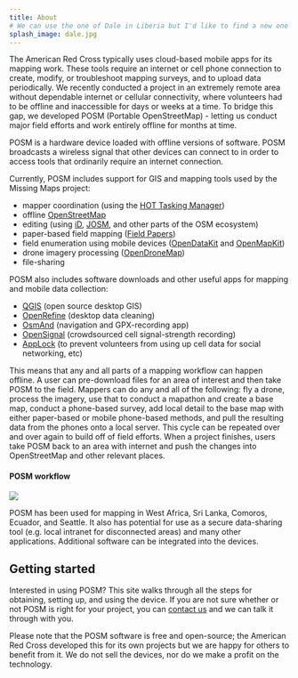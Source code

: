 ```yaml
---
title: About
# We can use the one of Dale in Liberia but I'd like to find a new one for a change
splash_image: dale.jpg
---
```


The American Red Cross typically uses cloud-based mobile apps for its mapping work. These tools require an internet or cell phone connection to create, modify, or troubleshoot mapping surveys, and to upload data periodically. We recently conducted a project in an extremely remote area without dependable internet or cellular connectivity, where volunteers had to be offline and inaccessible for days or weeks at a time. To bridge this gap, we developed POSM (Portable OpenStreetMap) - letting us conduct major field efforts and work entirely offline for months at time.

POSM is a hardware device loaded with offline versions of software. POSM broadcasts a wireless signal that other devices can connect to in order to access tools that ordinarily require an internet connection.

Currently, POSM includes support for GIS and mapping tools used by the Missing Maps project:
* mapper coordination (using the [HOT Tasking Manager](http://tasks.hotosm.org))
* offline [OpenStreetMap](https://www.openstreetmap.org/)
* editing (using [iD](http://www.openstreetmap.org/edit?editor=id), [JOSM](https://josm.openstreetmap.de/), and other parts of the OSM ecosystem)
* paper-based field mapping ([Field Papers](http://fieldpapers.org))
* field enumeration using mobile devices ([OpenDataKit](https://opendatakit.org/) and [OpenMapKit](http://openmapkit.org))
* drone imagery processing ([OpenDroneMap](http://opendronemap.org/))
* file-sharing

POSM also includes software downloads and other useful apps for mapping and mobile data collection:
* [QGIS](http://www.qgis.org/en/site/index.html) (open source desktop GIS)
* [OpenRefine](http://openrefine.org/) (desktop data cleaning)
* [OsmAnd](http://osmand.net/) (navigation and GPX-recording app)
* [OpenSignal](https://opensignal.com/) (crowdsourced cell signal-strength recording)
* [AppLock](https://play.google.com/store/apps/details?id=com.domobile.applock&hl=en) (to prevent volunteers from using up cell data for social networking, etc)

This means that any and all parts of a mapping workflow can happen offline. A user can pre-download files for an area of interest and then take POSM to the field. Mappers can do any and all of the following: fly a drone, process the imagery, use that to conduct a mapathon and create a base map, conduct a phone-based survey, add local detail to the base map with either paper-based or mobile phone-based methods, and pull the resulting data from the phones onto a local server. This cycle can be repeated over and over again to build off of field efforts. When a project finishes, users take POSM back to an area with internet and push the changes into OpenStreetMap and other relevant places.

#### POSM workflow

![](workflow.png)

POSM has been used for mapping in West Africa, Sri Lanka, Comoros, Ecuador, and Seattle. It also has potential for use as a secure data-sharing tool (e.g. local intranet for disconnected areas) and many other applications. Additional software can be integrated into the devices.

## Getting started

Interested in using POSM? This site walks through all the steps for obtaining, setting up, and using the device. If you are not sure whether or not POSM is right for your project, you can [contact us](https://twitter.com/awesomeposm) and we can talk it through with you.

Please note that the POSM software is free and open-source; the American Red Cross developed this for its own projects but we are happy for others to benefit from it. We do not sell the devices, nor do we make a profit on the technology.
